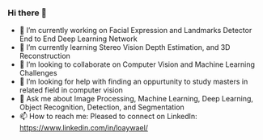 ### Hi there 👋

<!--
**loaywael/loaywael** is a ✨ _special_ ✨ repository because its `README.md` (this file) appears on your GitHub profile.

Here are some ideas to get you started:

- 🔭 I’m currently working on ...
- 🌱 I’m currently learning ...
- 👯 I’m looking to collaborate on ...
- 🤔 I’m looking for help with ...
- 💬 Ask me about ...
- 📫 How to reach me: ...
- 😄 Pronouns: ...
- ⚡ Fun fact: ...
-->

- 🔭 I’m currently working on Facial Expression and Landmarks Detector End to End Deep Learning Network
- 🌱 I’m currently learning Stereo Vision Depth Estimation, and 3D Reconstruction
- 👯 I’m looking to collaborate on Computer Vision and Machine Learning Challenges
- 🤔 I’m looking for help with finding an oppurtunity to study masters in related field in computer vision
- 💬 Ask me about Image Processing, Machine Learning, Deep Learning, Object Recognition, Detection, and Segmentation
- 📫 How to reach me: Pleased to connect on LinkedIn: https://www.linkedin.com/in/loaywael/
  
